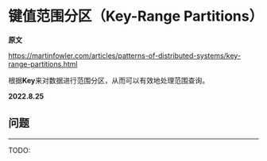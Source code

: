 # 键值范围分区（Key-Range Partitions）

**原文**

https://martinfowler.com/articles/patterns-of-distributed-systems/key-range-partitions.html

根据**Key**来对数据进行范围分区，从而可以有效地处理范围查询。

**2022.8.25**

## 问题

---

TODO:

